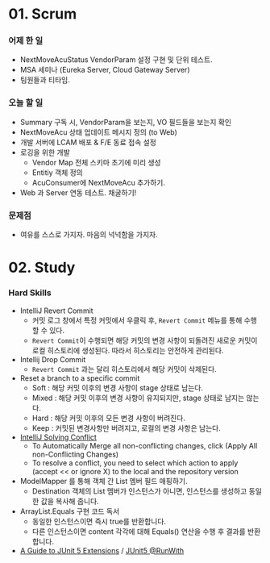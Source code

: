 # 01. Scrum

### 어제 한 일

- NextMoveAcuStatus VendorParam 설정 구현 및 단위 테스트.
- MSA 세미나 (Eureka Server, Cloud Gateway Server)
- 팀원들과 티타임.

### 오늘 할 일

- Summary 구독 시, VendorParam을 보는지, VO 필드들을 보는지 확인
- NextMoveAcu 상태 업데이트 메시지 정의 (to Web)
- 개발 서버에 LCAM 배포 & F/E 동료 접속 설정
- 로깅을 위한 개발
    - Vendor Map 전체 스키마 초기에 미리 생성
    - Entitiy 객체 정의
    - AcuConsumer에 NextMoveAcu 추가하기.
- Web 과 Server 연동 테스트. 채굴하기!

### 문제점

- 여유를 스스로 가지자. 마음의 넉넉함을 가지자.

# 02. Study

### Hard Skills

- IntelliJ Revert Commit
    - 커밋 로그 창에서 특정 커밋에서 우클릭 후, `Revert Commit` 메뉴를 통해 수행할 수 있다.
    - `Revert Commit`이 수행되면 해당 커밋의 변경 사항이 되돌려진 새로운 커밋이 로컬 히스토리에 생성된다. 따라서 히스토리는 안전하게 관리된다.
- Intellij Drop Commit
    - `Revert Commit` 과는 달리 히스토리에서 해당 커밋이 삭제된다.
- Reset a branch to a specific commit
    - Soft : 해당 커밋 이후의 변경 사항이 stage 상태로 남는다.
    - Mixed : 해당 커밋 이후의 변경 사항이 유지되지만, stage 상태로 남지는 않는다.
    - Hard : 해당 커밋 이후의 모든 변경 사항이 버려진다.
    - Keep : 커밋된 변경사항만 버려지고, 로컬의 변경 사항은 남는다.
- [IntelliJ Solving Conflict](https://www.jetbrains.com/help/idea/2021.2/resolving-conflicts.html#distributed-version-control-systems)
    - To Automatically Merge all non-conflicting changes, click (Apply All non-Conflicting Changes)
    - To resolve a conflict, you need to select which action to apply (accept << or ignore X) to the local and the repository version
- ModelMapper 를 통해 객체 간 List 멤버 필드 매핑하기.
    - Destination 객체의 List 멤버가 인스턴스가 아니면, 인스턴스를 생성하고 동일한 값을 복사해 줍니다.
- ArrayList.Equals 구현 코드 독서
    - 동일한 인스턴스이면 즉시 true를 반환합니다.
    - 다른 인스턴스이면 content 각각에 대해 Equals() 연산을 수행 후 결과를 반환합니다.
- [A Guide to JUnit 5 Extensions](https://www.baeldung.com/junit-5-extensions) / [JUnit5 @RunWith](https://www.baeldung.com/junit-5-runwith)

